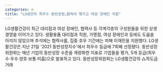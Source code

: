 ```yaml
---
categories: e
title: "LG생건의 최우수 동반성장…협력사 챙기고 여성 장애인 지원"
---
```

LG생활건강이 최근 대리점과 여성 장애인, 협력사 등 각계각층의 구성원들을 위한 상생 경영을 이어가고 있다. 생활용품 대리점과 직원, 가맹점, 여성 장애인과 등에도 도움을 아끼지 않았으며 추석에는 협력사를, 집중 호우 기간에는 피해 이재민을 지원했다. LG생활건강은 지난 21일 &#39;2021 동반성장지수&#39;에서 최우수 등급에 7회째 선정됐다. 동반성장위원회는 매년 기업의 동반성장 수준을 계량화한 지표로 기업들을 평가, 5개 등급(최우수∙우수∙양호∙보통∙미흡)으로 발표하고 있다. 동반성장위원회는 LG생활건강의 △하도급 거래